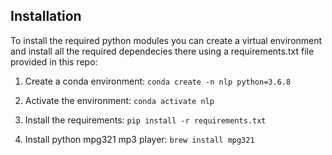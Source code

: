 ## Installation

To install the required python modules you can create a virtual environment and install all the required dependecies there using a requirements.txt file provided in this repo:

1. Create a conda environment:
`conda create -n nlp python=3.6.8`

2. Activate the environment:
`conda activate nlp`

3. Install the requirements:
`pip install -r requirements.txt`

4. Install python mpg321 mp3 player:
`brew install mpg321`
